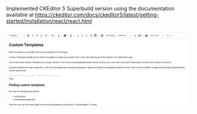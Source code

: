 Implemented CKEditor 5 Superbuild version using the documentation available at https://ckeditor.com/docs/ckeditor5/latest/getting-started/installation/react/react.html

![Implemented CKEditor Image](https://github.com/KunwarBindra/CKEditor5-Superbuild/blob/main/Editor-Photo.png?raw=true)
